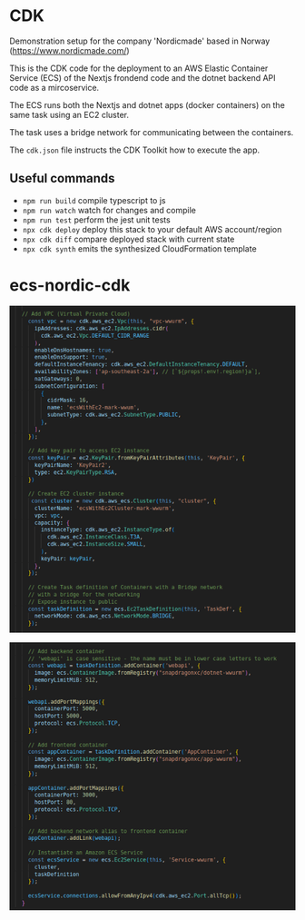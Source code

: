 # CDK 

Demonstration setup for the company 'Nordicmade' based in Norway (https://www.nordicmade.com/) 

This is the CDK code for the deployment to an AWS Elastic Container Service (ECS) of the Nextjs frondend code and the dotnet backend API code  as a mircoservice.

The ECS runs both the Nextjs and dotnet apps (docker containers) on the same task using an EC2 cluster.

The task uses a bridge network for communicating between the containers.

The `cdk.json` file instructs the CDK Toolkit how to execute the app.

## Useful commands

* `npm run build`   compile typescript to js
* `npm run watch`   watch for changes and compile
* `npm run test`    perform the jest unit tests
* `npx cdk deploy`  deploy this stack to your default AWS account/region
* `npx cdk diff`    compare deployed stack with current state
* `npx cdk synth`   emits the synthesized CloudFormation template
# ecs-nordic-cdk

![alt text](https://github.com/mckenzie-mm/ecs-nordic-cdk/blob/main/images-readme/1.png)

![alt text](https://github.com/mckenzie-mm/ecs-nordic-cdk/blob/main/images-readme/2.png)
